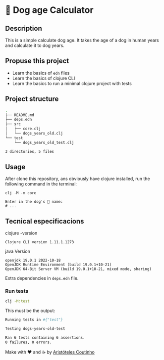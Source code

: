 # 🐶 Dog age Calculator

## Description

This is a simple calculate dog age. It takes the age of a dog in human years and calculate it to dog years.

## Propuse this project

- Learn the basics of `edn` files
- Learn the basics of clojure CLI
- Learn the basics to run a minimal clojure project with tests

## Project structure

```bash
.
├── README.md
├── deps.edn
├── src
│   ├── core.clj
│   └── dogs_years_old.clj
└── test
    └── dogs_years_old_test.clj

3 directories, 5 files
```

## Usage

After clone this repository, ans obviously have clojure installed, run the following command in the terminal:

```
clj -M -m core

Enter in the dog's 🐶 name:
# ...
```

## Tecnical especificacions

clojure -version

    Clojure CLI version 1.11.1.1273

java Version

    openjdk 19.0.1 2022-10-18
    OpenJDK Runtime Environment (build 19.0.1+10-21)
    OpenJDK 64-Bit Server VM (build 19.0.1+10-21, mixed mode, sharing)

Extra dependencies in `deps.edn` file.

### Run tests

```bash
clj -M:test
```

This must be the output:

```bash
Running tests in #{"test"}

Testing dogs-years-old-test

Ran 6 tests containing 6 assertions.
0 failures, 0 errors.
```

Make with ❤️ and ☕️ by [Aristóteles Coutinho](https://aristotelescoutinho.com.br)